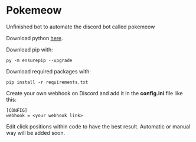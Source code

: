 # Pokemeow
Unfinished bot to automate the discord bot called pokemeow

Download python [here](https://www.python.org/downloads).

Download pip with:
```
py -m ensurepip --upgrade
```

Download required packages with:
```
pip install -r requirements.txt
```
Create your own webhook on Discord and add it in the **config.ini** file like this:
```
[CONFIG]
webhook = <your webhook link>
```
Edit click positions within code to have the best result.
Automatic or manual way will be added soon.
